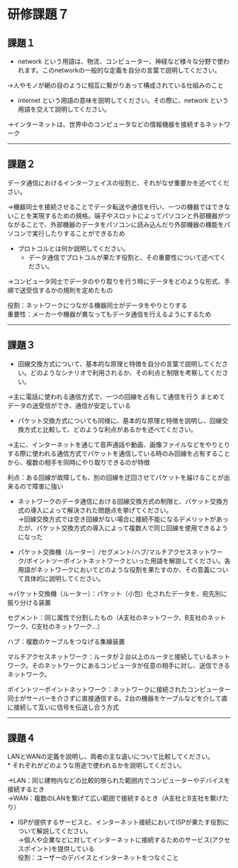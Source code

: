 # 研修課題７

## 課題１

* network という用語は、物流、コンピューター、神経など様々な分野で使われます。このnetworkの一般的な定義を自分の言葉で説明してください。
  
→人やモノが網の目のように相互に繋がりあって構成されている仕組みのこと

* internet という用語の意味を説明してください。その際に、network という用語を交えて説明してください。

→インターネットは、世界中のコンピュータなどの情報機器を接続するネットワーク

---

## 課題２

データ通信におけるインターフェイスの役割と、それがなぜ重要かを述べてください。

→機器同士を接続させることでデータ転送や通信を行い、一つの機器ではできないことを実現するための規格。端子やスロットによってパソコンと外部機器がつながることで、外部機器のデータをパソコンに読み込んだり外部機器の機能をパソコンで実行したりすることができるため  


* プロトコルとは何か説明してください。
    * データ通信でプロトコルが果たす役割と、その重要性について述べてください。

→コンピュータ同士でデータのやり取りを行う時にデータをどのような形式、手順で送受信するかの規則を定めたもの

役割：ネットワークにつながる機器同士がデータをやりとりする  
重要性：メーカーや機器が異なってもデータ通信を行えるようにするため

---

## 課題３

* 回線交換方式について、基本的な原理と特徴を自分の言葉で説明してください。どのようなシナリオで利用されるか、その利点と制限を考察してください。

→主に電話に使われる通信方式で、一つの回線を占有して通信を行う
まとめてデータの送受信ができ、通信が安定している


* パケット交換方式についても同様に、基本的な原理と特徴を説明し、回線交換方式と比較して、どのような利点があるかを述べてください。

→主に、インターネットを通じて音声通話や動画、画像ファイルなどをやりとりする際に使われる通信方式でパケットを通信している時のみ回線を占有することから、複数の相手を同時にやり取りできるのが特徴

利点：ある回線が故障しても、別の回線を迂回させてパケットを届けることが出来るので障害に強い

* ネットワークのデータ通信における回線交換方式の制限と、パケット交換方式の導入によって解決された問題点を挙げてください。  
→回線交換方式では空き回線がない場合に接続不能になるデメリットがあったが、パケット交換方式の導入によって複数人で同じ回線を使用できるようになった

* パケット交換機（ルーター）/セグメント/ハブ/マルチアクセスネットワーク/ポイントツーポイントネットワークといった用語を解説してください。各用語がネットワークにおいてどのような役割を果たすのか、その意義について具体的に説明してください。

→パケット交換機（ルーター）：パケット（小包）化されたデータを、宛先別に振り分ける装置  

セグメント：同じ属性で分割したもの（A支社のネットワーク、B支社のネットワーク、C支社のネットワーク...）  

ハブ：複数のケーブルをつなげる集線装置  

マルチアクセスネットワーク：ルータが２台以上のルータと接続しているネットワーク。そのネットワークにあるコンピュータが任意の相手に対し、送信できるネットワーク。  

ポイントツーポイントネットワーク：ネットワークに接続されたコンピューター同士がサーバーを介さずに直接通信する。2台の機器をケーブルなどを介して直に接続して互いに信号を伝送し合う方式

---

## 課題４

LANとWANの定義を説明し、両者の主な違いについて比較してください。  
    * それぞれがどのような用途で使われるかを説明してください。

→LAN：同じ建物内などの比較的限られた範囲内でコンピューターやデバイスを接続するとき  
→WAN：複数のLANを繋げて広い範囲で接続するとき（A支社とB支社を繋げたり）


* ISPが提供するサービスと、インターネット接続においてISPが果たす役割について解説してください。  
→個人や企業などに対してインターネットに接続するためのサービス(アクセスポイント)を提供している  
役割：ユーザーのデバイスとインターネットをつなぐこと
